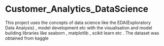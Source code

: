# Customer_Analytics_DataScience
This project uses the concepts of data science like the EDA(Exploratory Data Analysis) , model development etc with the visualisation and model building libraries like seaborn , matplotlib , scikit learn etc . The dataset was obtained from kaggle 
